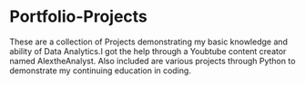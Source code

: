 # Portfolio-Projects
These are a collection of Projects demonstrating my basic knowledge and ability of Data Analytics.I got the help through a Youbtube content creator named AlextheAnalyst.
Also included are various projects through Python to demonstrate my continuing education in coding. 
